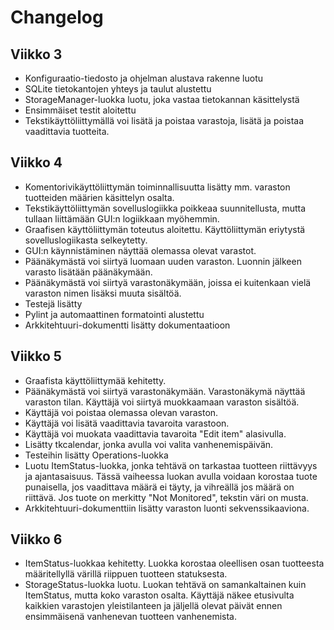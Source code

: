 # Changelog

## Viikko 3

- Konfiguraatio-tiedosto ja ohjelman alustava rakenne luotu
- SQLite tietokantojen yhteys ja taulut alustettu
- StorageManager-luokka luotu, joka vastaa tietokannan käsittelystä
- Ensimmäiset testit aloitettu
- Tekstikäyttöliittymällä voi lisätä ja poistaa varastoja, lisätä ja poistaa vaadittavia tuotteita.

## Viikko 4

- Komentorivikäyttöliittymän toiminnallisuutta lisätty mm. varaston tuotteiden määrien käsittelyn osalta.
- Tekstikäyttöliittymän sovelluslogiikka poikkeaa suunnitellusta, mutta tullaan liittämään GUI:n logiikkaan myöhemmin.
- Graafisen käyttöliittymän toteutus aloitettu. Käyttöliittymän eriytystä sovelluslogiikasta selkeytetty.
- GUI:n käynnistäminen näyttää olemassa olevat varastot. 
- Päänäkymästä voi siirtyä luomaan uuden varaston. Luonnin jälkeen varasto lisätään päänäkymään.
- Päänäkymästä voi siirtyä varastonäkymään, joissa ei kuitenkaan vielä varaston nimen lisäksi muuta sisältöä.
- Testejä lisätty
- Pylint ja automaattinen formatointi alustettu
- Arkkitehtuuri-dokumentti lisätty dokumentaatioon

## Viikko 5

- Graafista käyttöliittymää kehitetty. 
- Päänäkymästä voi siirtyä varastonäkymään. Varastonäkymä näyttää varaston tilan. Käyttäjä voi siirtyä muokkaamaan varaston sisältöä.
- Käyttäjä voi poistaa olemassa olevan varaston.
- Käyttäjä voi lisätä vaadittavia tavaroita varastoon.
- Käyttäjä voi muokata vaadittavia tavaroita "Edit item" alasivulla.
- Lisätty tkcalendar, jonka avulla voi valita vanhenemispäivän.
- Testeihin lisätty Operations-luokka
- Luotu ItemStatus-luokka, jonka tehtävä on tarkastaa tuotteen riittävyys ja ajantasaisuus. Tässä vaiheessa luokan avulla voidaan korostaa tuote punaisella, jos vaadittava määrä ei täyty, ja vihreällä jos määrä on riittävä. Jos tuote on merkitty "Not Monitored", tekstin väri on musta.
- Arkkitehtuuri-dokumenttiin lisätty varaston luonti sekvenssikaaviona.

## Viikko 6

- ItemStatus-luokkaa kehitetty. Luokka korostaa oleellisen osan tuotteesta määritellyllä värillä riippuen tuotteen statuksesta.
- StorageStatus-luokka luotu. Luokan tehtävä on samankaltainen kuin ItemStatus, mutta koko varaston osalta. Käyttäjä näkee etusivulta kaikkien varastojen yleistilanteen ja jäljellä olevat päivät ennen ensimmäisenä vanhenevan tuotteen vanhenemista. 